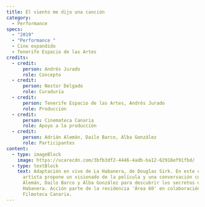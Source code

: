 ```yaml
---
title: El viento me dijo una canción
category:
  - Performance
specs:
  - "2019"
  - "Performance "
  - Cine expandido
  - Tenerife Espacio de las Artes
credits:
  - credit:
      person: Andrés Jurado
      role: Concepto
  - credit:
      person: Nestor Delgado
      role: Curaduría
  - credit:
      person: Tenerife Espacio de las Artes, Andrés Jurado
      role: Producción
  - credit:
      person: Cinemateca Canaria
      role: Apoyo a la producción
  - credit:
      person: Adrián Alemán, Dailo Barco, Alba González
      role: Participantes
content:
  - type: imageBlock
    image: https://ucarecdn.com/3bfb3df2-4446-4adb-ba12-62918ef91fbd/
  - type: textBlock
    text: Adaptación en vivo de La Habanera, de Douglas Sirk. En este encuentro, el
      artista propone un visionado de la película y una conversación con  Adrián
      Alemán, Dailo Barco y Alba González para descubrir los secretos de La
      Habanera. Acción parte de la residencia 'Área 60' en colaboración con la
      Filmoteca Canaria.
---
```

